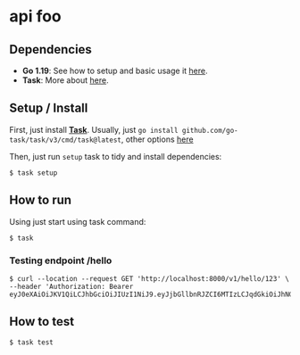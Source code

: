 # api foo

## Dependencies

- **Go 1.19**: See how to setup and basic usage it [here](https://go.dev/doc/install).
- **Task**: More about [here](https://taskfile.dev/).

## Setup / Install

First, just install [**Task**](https://taskfile.dev/). Usually, just `go install github.com/go-task/task/v3/cmd/task@latest`, other options [here](https://taskfile.dev/#/installation)

Then, just run `setup` task to tidy and install dependencies:

```
$ task setup
```

## How to run

Using just start using task command:

```
$ task
```

### Testing endpoint /hello

```
$ curl --location --request GET 'http://localhost:8000/v1/hello/123' \
--header 'Authorization: Bearer eyJ0eXAiOiJKV1QiLCJhbGciOiJIUzI1NiJ9.eyJjbGllbnRJZCI6MTIzLCJqdGkiOiJhNGJmYzAxZi00NmQ0LTQyNzgtOTM5ZS0yOWRkNjI2N2M5OTIiLCJpYXQiOjE2MTQ3MTIzNjMsImV4cCI6MTYxNDcxNTk2M30.4mPtjKqu8C3i0v4TEpnthp1_FyYspVwXFfa2S0EuApo'
```

## How to test

```
$ task test
```
